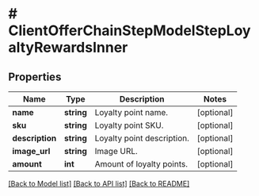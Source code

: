 # # ClientOfferChainStepModelStepLoyaltyRewardsInner

## Properties

Name | Type | Description | Notes
------------ | ------------- | ------------- | -------------
**name** | **string** | Loyalty point name. | [optional]
**sku** | **string** | Loyalty point SKU. | [optional]
**description** | **string** | Loyalty point description. | [optional]
**image_url** | **string** | Image URL. | [optional]
**amount** | **int** | Amount of loyalty points. | [optional]

[[Back to Model list]](../../README.md#models) [[Back to API list]](../../README.md#endpoints) [[Back to README]](../../README.md)
